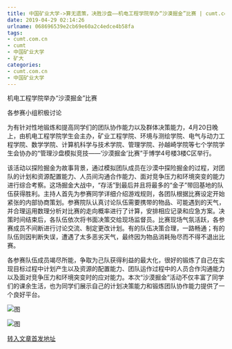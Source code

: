 ```yaml
---
title: 中国矿业大学->算无遗策，决胜沙盘——机电工程学院举办“沙漠掘金”比赛 | cumt.com.cn
date: 2019-04-29 02:14:26
urlname: 068696539e2cb69e60a2c4edce4b58fa
tags: 
- cumt.com.cn
- cumt
- 中国矿业大学
- 矿大
categories:
- cumt.com.cn
- 中国矿业大学
---
```


机电工程学院举办“沙漠掘金”比赛

各参赛小组积极讨论

为有针对性地锻炼和提高同学们的团队协作能力以及群体决策能力，4月20日晚上，由机电工程学院学生会主办，矿业工程学院、环境与测绘学院、电气与动力工程学院、数学学院、计算机科学与技术学院、管理学院、孙越崎学院等七个学院学生会协办的“管理沙盘模拟竞技——‘沙漠掘金’比赛”于博学4号楼3楼C区举行。

该活动以探险掘金为故事背景，通过模拟团队成员在沙漠中探险掘金的过程，对团队的计划和资源配置能力、人员间沟通合作能力、面对竞争压力和环境突变的能力进行综合考察。这场掘金大战中，“存活”到最后并且将最多的“金子”带回基地的队伍获得胜利。主持人首先为参赛同学详细介绍游戏规则，各团队根据比赛设定开始紧张的内部协商策划。参赛院队认真讨论队伍需要携带的物品、可能遇到的天气，并合理运用数理分析对比赛的走向概率进行了计算，安排相应记录和应急方案。决策时间结束后，各队伍依次将书面决策交给现场监督员。比赛现场气氛活跃，各参赛成员不间断进行讨论交流、制定更改计划。有的队伍决策合理，一路畅通；有的队伍则因判断失误，遭遇了太多恶劣天气，最终因为物品消耗殆尽而不得不退出比赛。

各参赛队伍成员竭尽所能，争取为己队获得利益的最大化，很好的锻炼了自己在实现目标过程中计划产生以及资源的配置能力、团队运作过程中的人员合作沟通能力以及面对竞争压力和环境突变时的应对能力。本次“沙漠掘金”活动不仅丰富了同学们的课余生活，也为同学们展示自己的计划决策能力和锻炼团队协作能力提供了一个良好平台。

![图](http://xwzx.cumt.edu.cn/_upload/article/images/11/8e/ef1509e141c8bdcef31455ba544b/4fac9ef0-e8a7-4274-b6da-805889dc840f.jpg)

![图](http://xwzx.cumt.edu.cn/_upload/article/images/11/8e/ef1509e141c8bdcef31455ba544b/3b2deece-1f88-4984-b014-b4fd3cfdaa15.jpg)

[转入文章首发地址](http://xwzx.cumt.edu.cn/f3/d4/c523a521172/page.htm)